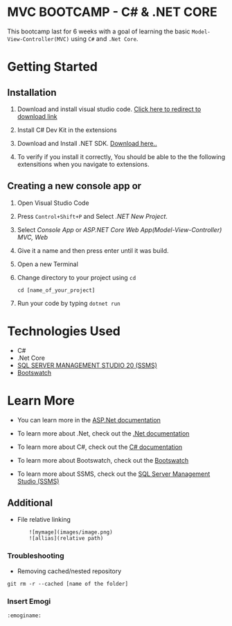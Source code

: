 # MVC BOOTCAMP - C# & .NET CORE
This bootcamp last for 6 weeks with a goal of learning the basic `Model-View-Controller(MVC)` using `C#` and `.Net Core`.

# Getting Started
## Installation
 1. Download and install visual studio code. [Click here to redirect to download link](https://code.visualstudio.com/download)

 2. Install C# Dev Kit in the extensions
 
 3. Download and Install .NET SDK. [Download here..](https://dotnet.microsoft.com/en-us/download)

 4. To verify if you install it correctly, You should be able to the the following extensitions when you navigate to extensions.

## Creating a new console app or 
 1. Open Visual Studio Code

 2. Press `Control+Shift+P` and Select *.NET New Project*.

 3. Select *Console App* or *ASP.NET Core Web App(Model-View-Controller) MVC, Web*

 4. Give it a name and then press enter until it was build.

 5. Open a new Terminal

 6. Change directory to your project using `cd`
    ```
    cd [name_of_your_project]
    ```

 7. Run your code by typing `dotnet run`

# Technologies Used
- C#
- .Net Core
- [SQL SERVER MANAGEMENT STUDIO 20 (SSMS)](https://learn.microsoft.com/en-us/sql/ssms/download-sql-server-management-studio-ssms?view=sql-server-ver16#download-ssms)
- [Bootswatch](https://bootswatch.com/default/)

# Learn More
- You can learn more in the [ASP.Net documentation](https://learn.microsoft.com/en-us/aspnet/core/?view=aspnetcore-8.0)

- To learn more about .Net, check out the [.Net documentation](https://learn.microsoft.com/en-us/dotnet/)

- To learn more about C#, check out the [C# documentation](https://learn.microsoft.com/en-us/dotnet/csharp/)

- To learn more about Bootswatch, check out the [Bootswatch](https://bootswatch.com/default/)

- To learn more about SSMS, check out the [SQL Server Management Studio (SSMS)](https://learn.microsoft.com/en-us/sql/sql-server/?view=sql-server-ver16)

## Additional
- File relative linking 
```
       ![mymage](images/image.png)
       ![allias](relative path)
```

### Troubleshooting
- Removing cached/nested repository 
```
git rm -r --cached [name of the folder]
```

### Insert Emogi
```
:emoginame:

```
